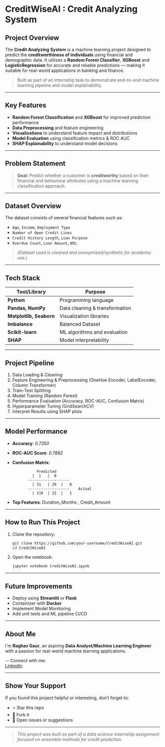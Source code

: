 # **CreditWiseAI** : Credit Analyzing System

##  Project Overview

The **Credit Analyzing System** is a machine learning project designed to predict the **creditworthiness of individuals** using financial and demographic data. It utilizes a **Random Forest Classifier**, **XGBoost** and **LogisticRegression** for accurate and reliable predictions — making it suitable for real-world applications in banking and finance.

> Built as part of an internship task to demonstrate end-to-end machine learning pipeline and model explainability.

---

##  Key Features

-  **Random Forest Classification** and **XGBoost** for improved prediction performance
-  **Data Preprocessing** and feature engineering
-  **Visualizations** to understand feature impact and distributions
-  **Model Evaluation** using classification metrics & ROC AUC
-  **SHAP Explainability** to understand model decisions

---

##  Problem Statement

> **Goal**: Predict whether a customer is **creditworthy** based on their financial and behavioral attributes using a machine learning classification approach.

---

##  Dataset Overview

The dataset consists of several financial features such as:

- `Age`, `Income`, `Employment Type`
- `Number of Open Credit Lines`
- `Credit History Length`, `Loan Purpose`
- `Overdue Count`, `Loan Amount`, etc.

> *(Dataset used is cleaned and anonymized/synthetic for academic use.)*

---

##  Tech Stack

| Tool/Library     | Purpose                            |
|------------------|------------------------------------|
| **Python**       | Programming language               |
| **Pandas, NumPy**| Data cleaning & transformation     |
| **Matplotlib, Seaborn** | Visualization libraries      |
| **Imbalance**    | Balanced Dataset                   |
| **Scikit-learn** | ML algorithms and evaluation       |
| **SHAP**         | Model interpretability             |


---

##  Project Pipeline

1.  Data Loading & Cleaning  
2.  Feature Engineering & Preprocessing  (OneHoe Encoder, LabelEncoder, Column Transformer)
3.  Train-Test Splitting  
4.  Model Training (Random Forest)  
5.  Performance Evaluation (Accuracy, ROC-AUC, Confusion Matrix)
6.  Hyperparameter Tuning (GridSearchCV)
7.  Interpret Results using SHAP plots  

---

##  Model Performance

- **Accuracy**: *0.7350*
- **ROC-AUC Score**: *0.7882*
- **Confusion Matrix**:
  
                 Predicted
               |  1   |  0
             -------------------
               | 31   | 29  |   0
             -------------------    Actual
               | 118  | 22  |   1

- **Top Features**: Duration_Months , Credit_Amount

---

##  How to Run This Project

1. Clone the repository:
    ```bash
    git clone https://github.com/your-username/CreditWiseAI.git
    cd CreditWiseAI
    ```
2. Open the notebook:
    ```bash
    jupyter notebook CreditWiseAI.ipynb
    ```

---

##  Future Improvements

-  Deploy using **Streamlit** or **Flask**
-  Containizer with **Docker**
-  Implement Model Monitoring
-  Add unit tests and ML pipeline CI/CD

---

##  About Me

I'm **Raghav Gaur**, an aspiring **Data Analyst/Machine Learning Engineer** with a passion for real-world machine learning applications.

-- Connect with me:  
[LinkedIn](https://linkedin.com/in/raghav--gaur)  

---

##  Show Your Support

If you found this project helpful or interesting, don’t forget to:

- ⭐ Star this repo  
- 🔄 Fork it  
- 🐛 Open issues or suggestions

---

> *This project was built as part of a data science internship assignment focused on ensemble methods for credit prediction.*
